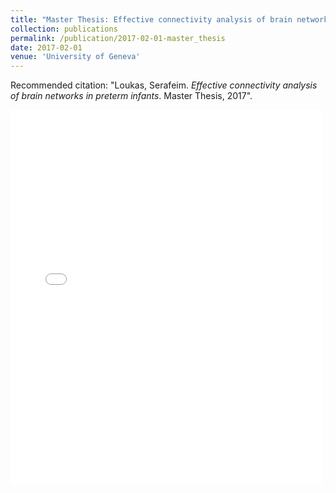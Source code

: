 ```yaml
---
title: "Master Thesis: Effective connectivity analysis of brain networks in preterm infants"
collection: publications
permalink: /publication/2017-02-01-master_thesis
date: 2017-02-01
venue: 'University of Geneva'
---
```


Recommended citation: "Loukas, Serafeim. *Effective connectivity analysis of brain networks in preterm infants*. Master Thesis, 2017".

<embed src="{{ site.baseurl }}/files/master_thesis.pdf" width="500" height="600" type='application/pdf'>